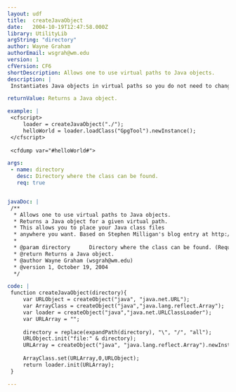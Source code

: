 ```yaml
---
layout: udf
title:  createJavaObject
date:   2004-10-19T12:47:58.000Z
library: UtilityLib
argString: "directory"
author: Wayne Graham
authorEmail: wsgrah@wm.edu
version: 1
cfVersion: CF6
shortDescription: Allows one to use virtual paths to Java objects.
description: |
 Instantiates Java objects in virtual paths so you do not need to change the classpath for your application.

returnValue: Returns a Java object.

example: |
 <cfscript>
     loader = createJavaObject("./");
     helloWorld = loader.loadClass("GpgTool").newInstance();
 </cfscript>
 
 <cfdump var="#helloWorld#">

args:
 - name: directory
   desc: Directory where the class can be found.
   req: true


javaDoc: |
 /**
  * Allows one to use virtual paths to Java objects.
  * Returns a Java object for a given virtual path. 
  * This allows you to place your Java class files 
  * anywhere you want. Based on Stephen Milligan's blog entry at http://www.spike.org.uk/blog/index.cfm?data=20040603#EBB52433-D565-E33F-353D2664926C59B5
  * 
  * @param directory      Directory where the class can be found. (Required)
  * @return Returns a Java object. 
  * @author Wayne Graham (wsgrah@wm.edu) 
  * @version 1, October 19, 2004 
  */

code: |
 function createJavaObject(directory){
     var URLObject = createObject("java", "java.net.URL");
     var ArrayClass = createObject("java","java.lang.reflect.Array");
     var loader = createObject("java","java.net.URLClassLoader");
     var URLArray = "";
     
     directory = replace(expandPath(directory), "\", "/", "all");        
     URLObject.init("file:" & directory);
     URLArray = createObject("java", "java.lang.reflect.Array").newInstance(URLObject.getClass(), 1);
         
     ArrayClass.set(URLArray,0,URLObject);
     return loader.init(URLArray);
 }

---
```


